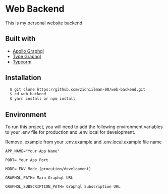 
# Web Backend

This is my personal website backend


## Built with

 - [Apollo Graphql](https://www.apollographql.com/)
 - [Type Graphql](https://typegraphql.com/)
 - [Typeorm](https://typeorm.io/)


## Installation

```bash
  $ git clone https://github.com/zidniilman-08/web-backend.git
  $ cd web-backend
  $ yarn install or npm install
```
    
## Environment

To run this project, you will need to add the following environment variables to your .env file for production and .env.local for development.

Remove .example from your .env.example and .env.local.example file name

`APP_NAME="Your App Name"`

`PORT= Your App Port`

`MODE= ENV Mode (procution/development)`

`GRAPHQL_PATH= Main Graphql URL`

`GRAPHQL_SUBSCRIPTION_PATH= Graphql Subscription URL`


